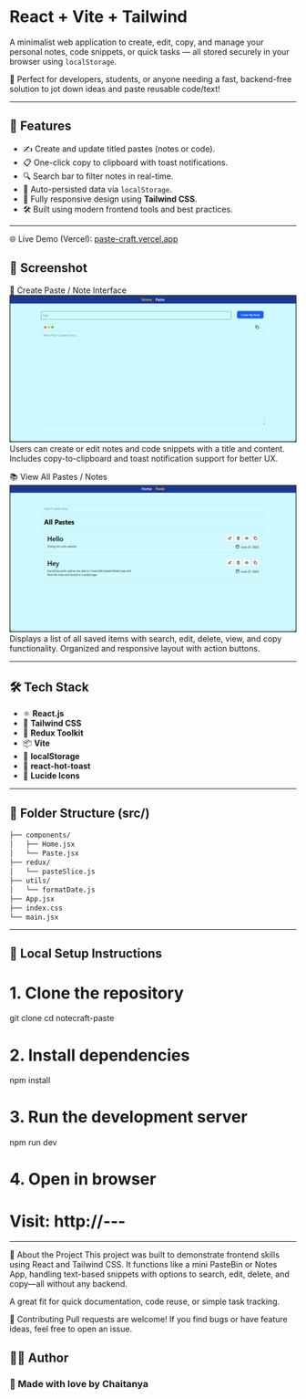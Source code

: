 # React + Vite + Tailwind

A minimalist web application to create, edit, copy, and manage your personal notes, code snippets, or quick tasks — all stored securely in your browser using `localStorage`.  

🌟 Perfect for developers, students, or anyone needing a fast, backend-free solution to jot down ideas and paste reusable code/text!

---

## 🚀 Features

- ✍️ Create and update titled pastes (notes or code).
- 📋 One-click copy to clipboard with toast notifications.
- 🔍 Search bar to filter notes in real-time.
- 💾 Auto-persisted data via `localStorage`.
- 📱 Fully responsive design using **Tailwind CSS**.
- 🛠 Built using modern frontend tools and best practices.

---

🌐 Live Demo
(Vercel): [paste-craft.vercel.app](https://paste-craft-6ze9pwcrv-chaitanyas-projects-7e70116a.vercel.app)

## 📸 Screenshot
📝 Create Paste / Note Interface
![Alt Text](https://github.com/chaitanyaB12/PasteCraft/blob/c26a8cfb078e153a9eb8163d406eae68524be482/ScreenShots/HomePage.png)
Users can create or edit notes and code snippets with a title and content. Includes copy-to-clipboard and toast notification support for better UX.

📚 View All Pastes / Notes
![Alt Text](https://github.com/chaitanyaB12/PasteCraft/blob/c26a8cfb078e153a9eb8163d406eae68524be482/ScreenShots/AllPastes.png)
Displays a list of all saved items with search, edit, delete, view, and copy functionality. Organized and responsive layout with action buttons.

---

## 🛠 Tech Stack

- ⚛️ **React.js**
- 🎨 **Tailwind CSS**
- 🧠 **Redux Toolkit**
- 📦 **Vite**
- 📁 **localStorage**
- 🔔 **react-hot-toast**
- 🧩 **Lucide Icons**

---

## 📂 Folder Structure (src/)

```src/
├── components/
│   ├── Home.jsx
│   └── Paste.jsx
├── redux/
│   └── pasteSlice.js
├── utils/
│   └── formatDate.js
├── App.jsx
├── index.css
└── main.jsx
```


---

## 🧪 Local Setup Instructions

# 1. Clone the repository
git clone
cd notecraft-paste

# 2. Install dependencies
npm install

# 3. Run the development server
npm run dev

# 4. Open in browser
# Visit: http://---

---
📄 About the Project
This project was built to demonstrate frontend skills using React and Tailwind CSS. It functions like a mini PasteBin or Notes App, handling text-based snippets with options to search, edit, delete, and copy—all without any backend.

A great fit for quick documentation, code reuse, or simple task tracking.


🤝 Contributing
Pull requests are welcome! If you find bugs or have feature ideas, feel free to open an issue.


## 👨‍💻 Author

### 💖 Made with love by **Chaitanya**

